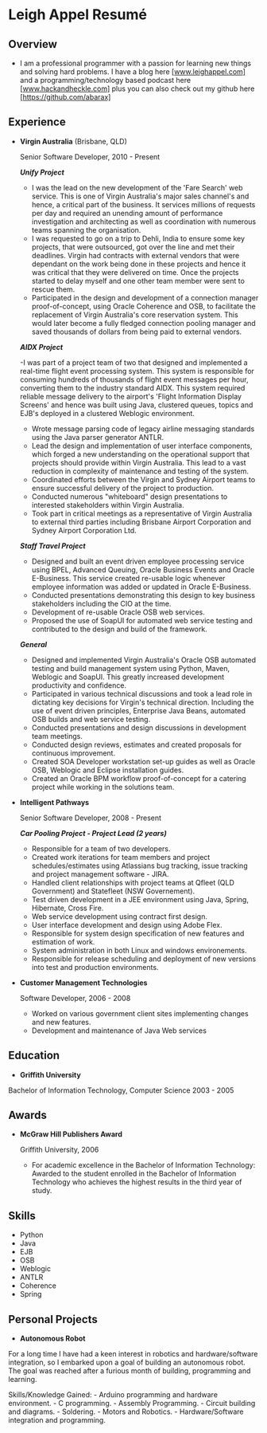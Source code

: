 Leigh Appel Resumé
===============


Overview
---------

*	I am a professional programmer with a passion for learning new things and solving hard problems. I have a blog here [www.leighappel.com] and a programming/technology based podcast here [www.hackandheckle.com] plus you can also check out my github here [https://github.com/abarax]


Experience
---------------

*   **Virgin Australia** (Brisbane, QLD)

    Senior Software Developer, 2010 - Present

    ***Unify Project***

	- I was the lead on the new development of the 'Fare Search' web service. This is one of Virgin Australia's major sales channel's and hence, a critical part of the business. It services millions of requests per day and required an unending amount of performance investigation and architecting as well as coordination with numerous teams spanning the organisation.
	- I was requested to go on a trip to Dehli, India to ensure some key projects, that were outsourced, got over the line and met their deadlines. Virgin had contracts with external vendors that were dependant on the work being done in these projects and hence it was critical that they were delivered on time.  Once the projects started to delay myself and one other team member were sent to rescue them.
	- Participated in the design and development of a connection manager proof-of-concept, using Oracle Coherence and OSB, to facilitate the replacement of Virgin Australia's core reservation system. This would later become a fully fledged connection pooling manager and saved thousands of dollars from being paid to external vendors.
    
	***AIDX Project***

	-I was part of a project team of two that designed and implemented a real-time flight event processing system. This system is responsible for consuming hundreds of thousands of flight event messages per hour, converting them to the industry standard AIDX. This system required reliable message delivery to the airport's 'Flight Information Display Screens' and hence was built using Java, clustered queues, topics and EJB's deployed in a clustered Weblogic environment. 
	- Wrote message parsing code of legacy airline messaging standards using the Java parser generator ANTLR.
	- Lead the design and implementation of user interface components, which forged a new understanding on the operational support that projects should provide within Virgin Australia. This lead to a vast reduction in complexity of maintenance and testing of the system.
	- Coordinated efforts between the Virgin and Sydney Airport teams to ensure successful delivery of the project to production.
	- Conducted numerous "whiteboard" design presentations to interested stakeholders within Virgin Australia.
	- Took part in critical meetings as a representative of Virgin Australia to external third parties including Brisbane Airport Corporation and Sydney Airport Corporation Ltd.
    
    ***Staff Travel Project***

	- Designed and built an event driven employee processing service using BPEL, Advanced Queuing, Oracle Business Events and Oracle E-Business. This service created re-usable logic whenever employee information was added or updated in Oracle E-Business.
	- Conducted presentations demonstrating this design to key business stakeholders including the CIO at the time.
	- Development of re-usable Oracle OSB web services.
	- Proposed the use of SoapUI for automated web service testing and contributed to the design and build of the framework.


	***General***

	- Designed and implemented Virgin Australia's Oracle OSB automated testing and build management system using Python, Maven, Weblogic and SoapUI. This greatly increased development productivity and confidence.
	- Participated in various technical discussions and took a lead role in dictating key decisions for Virgin's technical direction. Including the use of event driven principles, Enterprise Java Beans, automated OSB builds and web service testing.
	- Conducted presentations and design discussions in development team meetings.
	- Conducted design reviews, estimates and created proposals for continuous improvement.
	- Created SOA Developer workstation set-up guides as well as Oracle OSB, Weblogic and Eclipse installation guides.
	- Created an Oracle BPM workflow proof-of-concept for a catering project while working in the solutions team.


*   **Intelligent Pathways**

    Senior Software Developer, 2008 - Present

	***Car Pooling Project - Project Lead (2 years)***
	
	- Responsible for a team of two developers.
	- Created work iterations for team members and project schedules/estimates using Atlassians bug tracking, issue tracking and project management software - JIRA.
	- Handled client relationships with project teams at Qfleet (QLD Government) and Statefleet (NSW Governement).
	- Test driven development in a JEE environment using Java, Spring, Hibernate, Cross Fire.
	- Web service development using contract first design.
	- User interface development and design using Adobe Flex.
	- Responsible for system design specification of new features and estimation of work.
	- System administration in both Linux and windows environements.
	- Responsible for release scheduling and deployment of new versions into test and production environments.


*   **Customer Management Technologies**

    Software Developer, 2006 - 2008

    - Worked on various government client sites implementing changes and new features.
    - Development and maintenance of Java Web services 


Education
---------

*   **Griffith University**

   Bachelor of Information Technology, Computer Science 2003 - 2005


Awards
---------

*   **McGraw Hill Publishers Award**

	Griffith University, 2006

    -	For academic excellence in the Bachelor of Information Technology: Awarded to the student enrolled in the Bachelor of Information Technology who achieves the highest results in the third year of study.


Skills
------

*   Python
*	Java
* 	EJB
*	OSB 
*   Weblogic
*   ANTLR
*   Coherence
*   Spring

Personal Projects
------------------

*	**Autonomous Robot**
 
For a long time I have had a keen interest in robotics and hardware/software integration, so I embarked upon a goal of building an autonomous robot.
The goal was reached after a furious month of building, programming and learning.
 
Skills/Knowledge Gained:
	- Arduino programming and hardware environment.
	- C programming.
	- Assembly Programming.
	- Circuit building and diagrams.
	- Soldering.
	- Motors and Robotics.
	- Hardware/Software integration and programming.
